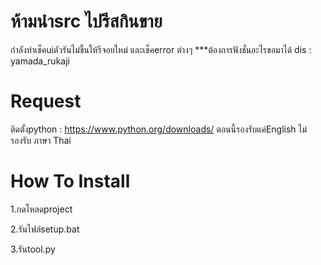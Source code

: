 # ห้ามนำsrc ไปรีสกินขาย
กำลังทำเช็คuiตัวรันไม่ขื้นให้รีจอยใหม่ และเช็คerror ต่างๆ
***ต้องการฟังชั่นอะไรขอมาได้ dis : yamada_rukaji

# Request
ติดตั้งpython : https://www.python.org/downloads/
ตอนนี้รองรับแค่English ไม่รองรับ ภาษา Thai

# How To Install
1.กดโหลดproject

2.รันไฟล์setup.bat

3.รันtool.py
